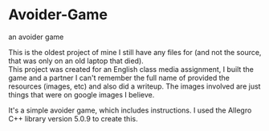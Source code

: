 # Avoider-Game
an avoider game

This is the oldest project of mine I still have any files for (and not the source, that was only on an old laptop that died).  
This project was created for an English class media assignment, I built the game and a partner I can't remember the full name of provided
the resources (images, etc) and also did a writeup.  The images involved are just things that were on google images I believe.

It's a simple avoider game, which includes instructions.  I used the Allegro C++ library version 5.0.9 to create this.
